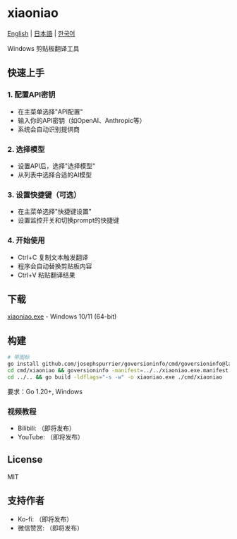 # xiaoniao

[English](README_EN.md) | [日本語](README_JP.md) | [한국어](README_KR.md)

Windows 剪贴板翻译工具

## 快速上手

### 1. 配置API密钥
- 在主菜单选择"API配置"
- 输入你的API密钥（如OpenAI、Anthropic等）
- 系统会自动识别提供商

### 2. 选择模型
- 设置API后，选择"选择模型"
- 从列表中选择合适的AI模型

### 3. 设置快捷键（可选）
- 在主菜单选择"快捷键设置"
- 设置监控开关和切换prompt的快捷键

### 4. 开始使用
- Ctrl+C 复制文本触发翻译
- 程序会自动替换剪贴板内容
- Ctrl+V 粘贴翻译结果

## 下载

[xiaoniao.exe](https://github.com/kaminoguo/xiaoniao/releases/latest) - Windows 10/11 (64-bit)

## 构建

```bash
# 带图标
go install github.com/josephspurrier/goversioninfo/cmd/goversioninfo@latest
cd cmd/xiaoniao && goversioninfo -manifest=../../xiaoniao.exe.manifest -icon=../../assets/icon.ico ../../versioninfo.json
cd ../.. && go build -ldflags="-s -w" -o xiaoniao.exe ./cmd/xiaoniao
```

要求：Go 1.20+, Windows

### 视频教程

- Bilibili: （即将发布）
- YouTube: （即将发布）

## License

MIT

## 支持作者

- Ko-fi: （即将发布）
- 微信赞赏: （即将发布）
